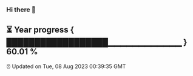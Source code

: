 ### Hi there 👋
⏳ Year progress { ██████████████████▁▁▁▁▁▁▁▁▁▁▁▁ } 60.01 %
---
⏰ Updated on Tue, 08 Aug 2023 00:39:35 GMT

